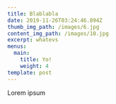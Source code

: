 ```yaml
---
title: Blablabla
date: 2019-11-26T03:24:46.894Z
thumb_img_path: /images/6.jpg
content_img_path: /images/10.jpg
excerpt: whatevs
menus:
  main:
    title: Yo!
    weight: 4
template: post
---
```

Lorem ipsum
